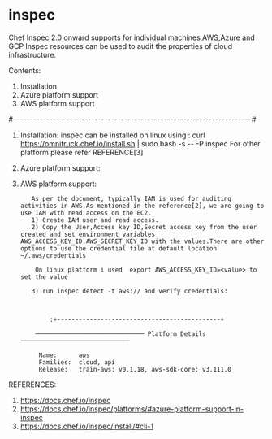 # inspec
Chef Inspec 2.0 onward supports for individual machines,AWS,Azure and GCP
Inspec resources can be used to audit the properties of cloud infrastructure.

Contents:
  1. Installation
  2. Azure platform support
  3. AWS platform support

#-------------------------------------------------------------------------#
1. Installation:
	inspec can be installed on linux using :
             curl https://omnitruck.chef.io/install.sh | sudo bash -s -- -P inspec
         For other platform please refer REFERENCE[3]
2. Azure platform support:


3. AWS platform support:

          As per the document, typically IAM is used for auditing activities in AWS.As mentioned in the reference[2], we are going to use IAM with read access on the EC2.
          1) Create IAM user and read access.
          2) Copy the User,Access key ID,Secret access key from the user created and set environment variables AWS_ACCESS_KEY_ID,AWS_SECRET_KEY_ID with the values.There are other options to use the credential file at default location ~/.aws/credentials 

           On linux platform i used  export AWS_ACCESS_KEY_ID=<value> to set the value

          3) run inspec detect -t aws:// and verify credentials:
          
              
            
               :+---------------------------------------------+

           ────────────────────────────── Platform Details ────────────────────────────── 

            Name:      aws
            Families:  cloud, api
            Release:   train-aws: v0.1.18, aws-sdk-core: v3.111.0

	
	

REFERENCES:
 1. https://docs.chef.io/inspec
 2. https://docs.chef.io/inspec/platforms/#azure-platform-support-in-inspec
 3. https://docs.chef.io/inspec/install/#cli-1

